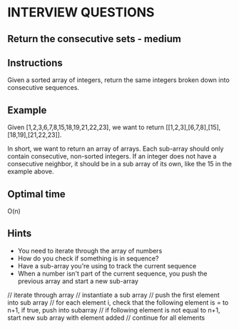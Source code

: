 # INTERVIEW QUESTIONS

## Return the consecutive sets - medium

## Instructions
Given a sorted array of integers, return the same integers broken down into consecutive sequences.

## Example
Given [1,2,3,6,7,8,15,18,19,21,22,23], we want to return [[1,2,3],[6,7,8],[15],[18,19],[21,22,23]]. 

In short, we want to return an array of arrays. Each sub-array should only contain consecutive, non-sorted integers. If an integer does not have a consecutive neighbor, it should be in a sub array of its own, like the 15 in the example above.

## Optimal time
O(n)

## Hints
- You need to iterate through the array of numbers
- How do you check if something is in sequence?
- Have a sub-array you're using to track the current sequence
- When a number isn't part of the current sequence, you push the previous array and start a new sub-array


// iterate through array 
// instantiate a sub array
// push the first element into sub array
// for each element i, check that the following element is = to n+1, if true, push into subarray
// if following element is not equal to n+1, start new sub array with element added
// continue for all elements

